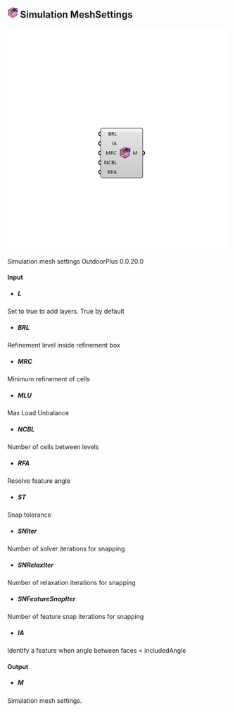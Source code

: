 ## ![](../../images/icons/Simulation_MeshSettings.png) Simulation MeshSettings

![](../../images/components/Simulation_MeshSettings.png)

Simulation mesh settings 
 OutdoorPlus 0.0.20.0

#### Input
* ##### L 
Set to true to add layers. True by default
* ##### BRL 
Refinement level inside refinement box
* ##### MRC 
Minimum refinement of cells
* ##### MLU 
Max Load Unbalance
* ##### NCBL 
Number of cells between levels
* ##### RFA 
Resolve feature angle
* ##### ST 
Snap tolerance
* ##### SNIter 
Number of solver iterations for snapping
* ##### SNRelaxIter 
Number of relaxation iterations for snapping
* ##### SNFeatureSnapIter 
Number of feature snap iterations for snapping
* ##### IA 
Identify a feature when angle between faces < includedAngle

#### Output
* ##### M
Simulation mesh settings.